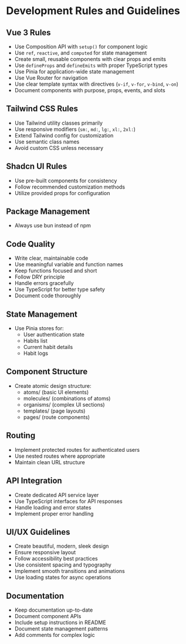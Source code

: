 # Development Rules and Guidelines

## Vue 3 Rules
- Use Composition API with `setup()` for component logic
- Use `ref`, `reactive`, and `computed` for state management
- Create small, reusable components with clear props and emits
- Use `defineProps` and `defineEmits` with proper TypeScript types
- Use Pinia for application-wide state management
- Use Vue Router for navigation
- Use clear template syntax with directives (`v-if`, `v-for`, `v-bind`, `v-on`)
- Document components with purpose, props, events, and slots

## Tailwind CSS Rules
- Use Tailwind utility classes primarily
- Use responsive modifiers (`sm:`, `md:`, `lg:`, `xl:`, `2xl:`)
- Extend Tailwind config for customization
- Use semantic class names
- Avoid custom CSS unless necessary

## Shadcn UI Rules
- Use pre-built components for consistency
- Follow recommended customization methods
- Utilize provided props for configuration

## Package Management
- Always use bun instead of npm

## Code Quality
- Write clear, maintainable code
- Use meaningful variable and function names
- Keep functions focused and short
- Follow DRY principle
- Handle errors gracefully
- Use TypeScript for better type safety
- Document code thoroughly

## State Management
- Use Pinia stores for:
  - User authentication state
  - Habits list
  - Current habit details
  - Habit logs

## Component Structure
- Create atomic design structure:
  - atoms/ (basic UI elements)
  - molecules/ (combinations of atoms)
  - organisms/ (complex UI sections)
  - templates/ (page layouts)
  - pages/ (route components)

## Routing
- Implement protected routes for authenticated users
- Use nested routes where appropriate
- Maintain clean URL structure

## API Integration
- Create dedicated API service layer
- Use TypeScript interfaces for API responses
- Handle loading and error states
- Implement proper error handling

## UI/UX Guidelines
- Create beautiful, modern, sleek design
- Ensure responsive layout
- Follow accessibility best practices
- Use consistent spacing and typography
- Implement smooth transitions and animations
- Use loading states for async operations

## Documentation
- Keep documentation up-to-date
- Document component APIs
- Include setup instructions in README
- Document state management patterns
- Add comments for complex logic
